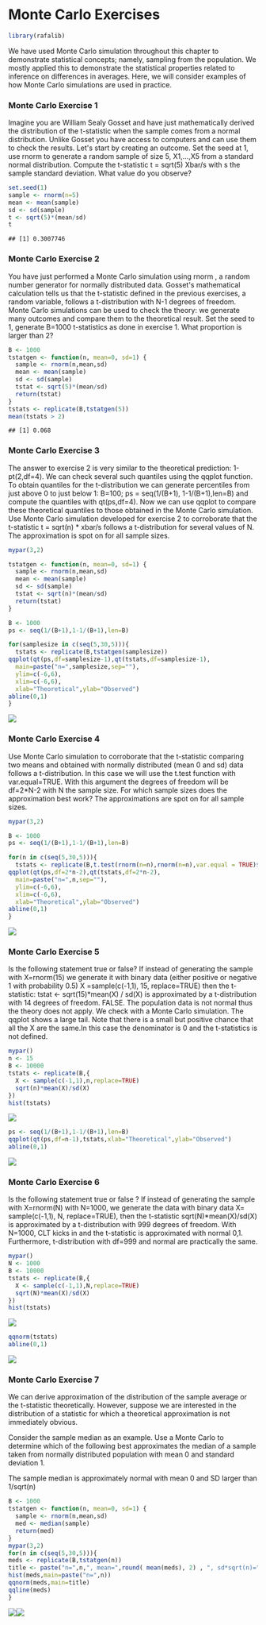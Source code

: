 Monte Carlo Exercises
================

``` r
library(rafalib)
```

We have used Monte Carlo simulation throughout this chapter to demonstrate statistical concepts; namely, sampling from the population. We mostly applied this to demonstrate the statistical properties related to inference on differences in averages. Here, we will consider examples of how Monte Carlo simulations are used in practice.

### Monte Carlo Exercise 1

Imagine you are William Sealy Gosset and have just mathematically derived the distribution of the t-statistic when the sample comes from a normal distribution. Unlike Gosset you have access to computers and can use them to check the results.
Let's start by creating an outcome.
Set the seed at 1, use rnorm to generate a random sample of size 5, X1,...,X5 from a standard normal distribution. Compute the t-statistic t = sqrt(5) Xbar/s with s the sample standard deviation. What value do you observe?

``` r
set.seed(1)
sample <- rnorm(n=5)
mean <- mean(sample)
sd <- sd(sample)
t <- sqrt(5)*(mean/sd)
t
```

    ## [1] 0.3007746

### Monte Carlo Exercise 2

You have just performed a Monte Carlo simulation using rnorm , a random number generator for normally distributed data. Gosset's mathematical calculation tells us that the t-statistic defined in the previous exercises, a random variable, follows a t-distribution with N-1 degrees of freedom. Monte Carlo simulations can be used to check the theory: we generate many outcomes and compare them to the theoretical result. Set the seed to 1, generate B=1000 t-statistics as done in exercise 1. What proportion is larger than 2?

``` r
B <- 1000
tstatgen <- function(n, mean=0, sd=1) {
  sample <- rnorm(n,mean,sd)
  mean <- mean(sample)
  sd <- sd(sample)
  tstat <- sqrt(5)*(mean/sd)
  return(tstat)
}
tstats <- replicate(B,tstatgen(5))
mean(tstats > 2)
```

    ## [1] 0.068

### Monte Carlo Exercise 3

The answer to exercise 2 is very similar to the theoretical prediction: 1-pt(2,df=4). We can check several such quantiles using the qqplot function.
To obtain quantiles for the t-distribution we can generate percentiles from just above 0 to just below 1: B=100; ps = seq(1/(B+1), 1-1/(B+1),len=B) and compute the quantiles with qt(ps,df=4). Now we can use qqplot to compare these theoretical quantiles to those obtained in the Monte Carlo simulation. Use Monte Carlo simulation developed for exercise 2 to corroborate that the t-statistic t = sqrt(n) \* xbar/s follows a t-distribution for several values of N. The approximation is spot on for all sample sizes.

``` r
mypar(3,2)

tstatgen <- function(n, mean=0, sd=1) {
  sample <- rnorm(n,mean,sd)
  mean <- mean(sample)
  sd <- sd(sample)
  tstat <- sqrt(n)*(mean/sd)
  return(tstat)
}

B <- 1000
ps <- seq(1/(B+1),1-1/(B+1),len=B)

for(samplesize in c(seq(5,30,5))){
  tstats <- replicate(B,tstatgen(samplesize))
qqplot(qt(ps,df=samplesize-1),qt(tstats,df=samplesize-1),
  main=paste("n=",samplesize,sep=""),
  ylim=c(-6,6),
  xlim=c(-6,6),
  xlab="Theoretical",ylab="Observed")
abline(0,1)
}
```

![](8._Monte_Carlo_Exercises_files/figure-markdown_github/unnamed-chunk-4-1.png)

### Monte Carlo Exercise 4

Use Monte Carlo simulation to corroborate that the t-statistic comparing two means and obtained with normally distributed (mean 0 and sd) data follows a t-distribution. In this case we will use the t.test function with var.equal=TRUE. With this argument the degrees of freedom will be df=2\*N-2 with N the sample size. For which sample sizes does the approximation best work?
The approximations are spot on for all sample sizes.

``` r
mypar(3,2)

B <- 1000
ps <- seq(1/(B+1),1-1/(B+1),len=B)

for(n in c(seq(5,30,5))){
  tstats <- replicate(B,t.test(rnorm(n=n),rnorm(n=n),var.equal = TRUE)$statistic)
qqplot(qt(ps,df=2*n-2),qt(tstats,df=2*n-2),
  main=paste("n=",n,sep=""),
  ylim=c(-6,6),
  xlim=c(-6,6),
  xlab="Theoretical",ylab="Observed")
abline(0,1)
}
```

![](8._Monte_Carlo_Exercises_files/figure-markdown_github/unnamed-chunk-5-1.png)

### Monte Carlo Exercise 5

Is the following statement true or false? If instead of generating the sample with X=rnorm(15) we generate it with binary data (either positive or negative 1 with probability 0.5) X =sample(c(-1,1), 15, replace=TRUE) then the t-statistic:
tstat &lt;- sqrt(15)\*mean(X) / sd(X)
is approximated by a t-distribution with 14 degrees of freedom.
FALSE. The population data is not normal thus the theory does not apply. We check with a Monte Carlo simulation. The qqplot shows a large tail. Note that there is a small but positive chance that all the X are the same.In this case the denominator is 0 and the t-statistics is not defined.

``` r
mypar()
n <- 15
B <- 10000
tstats <- replicate(B,{
  X <- sample(c(-1,1),n,replace=TRUE)
  sqrt(n)*mean(X)/sd(X)
})
hist(tstats)
```

![](8._Monte_Carlo_Exercises_files/figure-markdown_github/unnamed-chunk-6-1.png)

``` r
ps <- seq(1/(B+1),1-1/(B+1),len=B)
qqplot(qt(ps,df=n-1),tstats,xlab="Theoretical",ylab="Observed")
abline(0,1)
```

![](8._Monte_Carlo_Exercises_files/figure-markdown_github/unnamed-chunk-6-2.png)

### Monte Carlo Exercise 6

Is the following statement true or false ? If instead of generating the sample with X=rnorm(N) with N=1000, we generate the data with binary data X= sample(c(-1,1), N, replace=TRUE), then the t-statistic sqrt(N)\*mean(X)/sd(X) is approximated by a t-distribution with 999 degrees of freedom.
With N=1000, CLT kicks in and the t-statistic is approximated with normal 0,1. Furthermore, t-distribution with df=999 and normal are practically the same.

``` r
mypar()
N <- 1000
B <- 10000
tstats <- replicate(B,{
  X <- sample(c(-1,1),N,replace=TRUE)
  sqrt(N)*mean(X)/sd(X)
})
hist(tstats)
```

![](8._Monte_Carlo_Exercises_files/figure-markdown_github/unnamed-chunk-7-1.png)

``` r
qqnorm(tstats)
abline(0,1)
```

![](8._Monte_Carlo_Exercises_files/figure-markdown_github/unnamed-chunk-7-2.png)

### Monte Carlo Exercise 7

We can derive approximation of the distribution of the sample average or the t-statistic theoretically. However, suppose we are interested in the distribution of a statistic for which a theoretical approximation is not immediately obvious.

Consider the sample median as an example. Use a Monte Carlo to determine which of the following best approximates the median of a sample taken from normally distributed population with mean 0 and standard deviation 1.

The sample median is approximately normal with mean 0 and SD larger than 1/sqrt(n)

``` r
B <- 1000
tstatgen <- function(n, mean=0, sd=1) {
  sample <- rnorm(n,mean,sd)
  med <- median(sample)
  return(med)
}
mypar(3,2)
for(n in c(seq(5,30,5))){
meds <- replicate(B,tstatgen(n))
title <- paste("n=",n,", mean=",round( mean(meds), 2) , ", sd*sqrt(n)=", round( sd(meds)*sqrt(n),2) )
hist(meds,main=paste("n=",n))
qqnorm(meds,main=title)
qqline(meds)
}
```

![](8._Monte_Carlo_Exercises_files/figure-markdown_github/unnamed-chunk-8-1.png)![](8._Monte_Carlo_Exercises_files/figure-markdown_github/unnamed-chunk-8-2.png)
